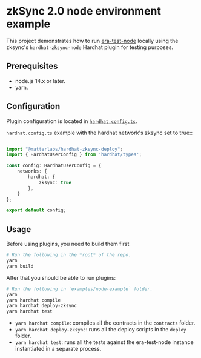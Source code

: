 # zkSync 2.0 node environment example

This project demonstrates how to run [era-test-node](https://era.zksync.io/docs/tools/testing/era-test-node.html) locally using the zksync's `hardhat-zksync-node` Hardhat plugin for testing purposes.

## Prerequisites

- node.js 14.x or later.
- yarn.

## Configuration

Plugin configuration is located in [`hardhat.config.ts`](./hardhat.config.ts).

`hardhat.config.ts` example with the hardhat network's zksync set to true::
```ts

import "@matterlabs/hardhat-zksync-deploy";
import { HardhatUserConfig } from 'hardhat/types';

const config: HardhatUserConfig = {
    networks: {
        hardhat: {
            zksync: true
        },
    }
};

export default config;
```

## Usage

Before using plugins, you need to build them first

```sh
# Run the following in the *root* of the repo.
yarn
yarn build
```

After that you should be able to run plugins:

```sh
# Run the following in `examples/node-example` folder.
yarn
yarn hardhat compile
yarn hardhat deploy-zksync
yarn hardhat test
```

- `yarn hardhat compile`: compiles all the contracts in the `contracts` folder.
- `yarn hardhat deploy-zksync`: runs all the deploy scripts in the `deploy` folder.
- `yarn hardhat test`: runs all the tests against the era-test-node instance instantiated in a separate process.
